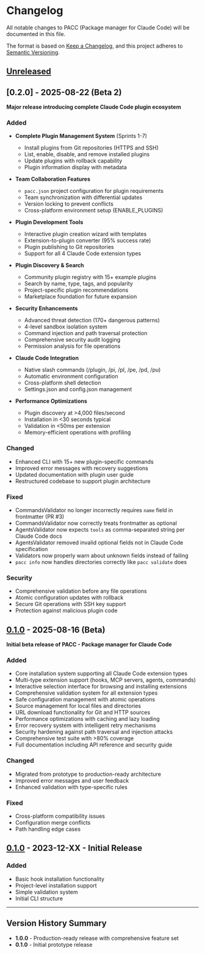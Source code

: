 # Changelog

All notable changes to PACC (Package manager for Claude Code) will be documented in this file.

The format is based on [Keep a Changelog](https://keepachangelog.com/en/1.0.0/),
and this project adheres to [Semantic Versioning](https://semver.org/spec/v2.0.0.html).

## [Unreleased]

## [0.2.0] - 2025-08-22 (Beta 2)

**Major release introducing complete Claude Code plugin ecosystem**

### Added
- **Complete Plugin Management System** (Sprints 1-7)
  - Install plugins from Git repositories (HTTPS and SSH)
  - List, enable, disable, and remove installed plugins
  - Update plugins with rollback capability
  - Plugin information display with metadata
  
- **Team Collaboration Features**
  - `pacc.json` project configuration for plugin requirements
  - Team synchronization with differential updates
  - Version locking to prevent conflicts
  - Cross-platform environment setup (ENABLE_PLUGINS)
  
- **Plugin Development Tools**
  - Interactive plugin creation wizard with templates
  - Extension-to-plugin converter (95% success rate)
  - Plugin publishing to Git repositories
  - Support for all 4 Claude Code extension types
  
- **Plugin Discovery & Search**
  - Community plugin registry with 15+ example plugins
  - Search by name, type, tags, and popularity
  - Project-specific plugin recommendations
  - Marketplace foundation for future expansion
  
- **Security Enhancements**
  - Advanced threat detection (170+ dangerous patterns)
  - 4-level sandbox isolation system
  - Command injection and path traversal protection
  - Comprehensive security audit logging
  - Permission analysis for file operations
  
- **Claude Code Integration**
  - Native slash commands (/plugin, /pi, /pl, /pe, /pd, /pu)
  - Automatic environment configuration
  - Cross-platform shell detection
  - Settings.json and config.json management
  
- **Performance Optimizations**
  - Plugin discovery at >4,000 files/second
  - Installation in <30 seconds typical
  - Validation in <50ms per extension
  - Memory-efficient operations with profiling

### Changed
- Enhanced CLI with 15+ new plugin-specific commands
- Improved error messages with recovery suggestions
- Updated documentation with plugin user guide
- Restructured codebase to support plugin architecture

### Fixed
- CommandsValidator no longer incorrectly requires `name` field in frontmatter (PR #3)
- CommandsValidator now correctly treats frontmatter as optional
- AgentsValidator now expects `tools` as comma-separated string per Claude Code docs
- AgentsValidator removed invalid optional fields not in Claude Code specification
- Validators now properly warn about unknown fields instead of failing
- `pacc info` now handles directories correctly like `pacc validate` does

### Security
- Comprehensive validation before any file operations
- Atomic configuration updates with rollback
- Secure Git operations with SSH key support
- Protection against malicious plugin code

## [0.1.0] - 2025-08-16 (Beta)

**Initial beta release of PACC - Package manager for Claude Code**

### Added
- Core installation system supporting all Claude Code extension types
- Multi-type extension support (hooks, MCP servers, agents, commands)
- Interactive selection interface for browsing and installing extensions
- Comprehensive validation system for all extension types
- Safe configuration management with atomic operations
- Source management for local files and directories
- URL download functionality for Git and HTTP sources
- Performance optimizations with caching and lazy loading
- Error recovery system with intelligent retry mechanisms
- Security hardening against path traversal and injection attacks
- Comprehensive test suite with >80% coverage
- Full documentation including API reference and security guide

### Changed
- Migrated from prototype to production-ready architecture
- Improved error messages and user feedback
- Enhanced validation with type-specific rules

### Fixed
- Cross-platform compatibility issues
- Configuration merge conflicts
- Path handling edge cases

## [0.1.0] - 2023-12-XX - Initial Release

### Added
- Basic hook installation functionality
- Project-level installation support
- Simple validation system
- Initial CLI structure

---

## Version History Summary

- **1.0.0** - Production-ready release with comprehensive feature set
- **0.1.0** - Initial prototype release

[Unreleased]: https://github.com/anthropics/pacc/compare/v1.0.0...HEAD
[1.0.0]: https://github.com/anthropics/pacc/compare/v0.1.0...v1.0.0
[0.1.0]: https://github.com/anthropics/pacc/releases/tag/v0.1.0